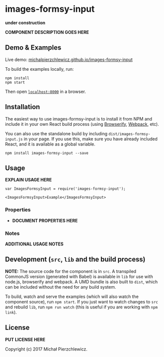 # images-formsy-input

__under construction__

__COMPONENT DESCRIPTION GOES HERE__


## Demo & Examples

Live demo: [michalpierzchlewicz.github.io/images-formsy-input](http://michalpierzchlewicz.github.io/images-formsy-input/)

To build the examples locally, run:

```
npm install
npm start
```

Then open [`localhost:8000`](http://localhost:8000) in a browser.


## Installation

The easiest way to use images-formsy-input is to install it from NPM and include it in your own React build process (using [Browserify](http://browserify.org), [Webpack](http://webpack.github.io/), etc).

You can also use the standalone build by including `dist/images-formsy-input.js` in your page. If you use this, make sure you have already included React, and it is available as a global variable.

```
npm install images-formsy-input --save
```


## Usage

__EXPLAIN USAGE HERE__

```
var ImagesFormsyInput = require('images-formsy-input');

<ImagesFormsyInput>Example</ImagesFormsyInput>
```

### Properties

* __DOCUMENT PROPERTIES HERE__

### Notes

__ADDITIONAL USAGE NOTES__


## Development (`src`, `lib` and the build process)

**NOTE:** The source code for the component is in `src`. A transpiled CommonJS version (generated with Babel) is available in `lib` for use with node.js, browserify and webpack. A UMD bundle is also built to `dist`, which can be included without the need for any build system.

To build, watch and serve the examples (which will also watch the component source), run `npm start`. If you just want to watch changes to `src` and rebuild `lib`, run `npm run watch` (this is useful if you are working with `npm link`).

## License

__PUT LICENSE HERE__

Copyright (c) 2017 Michał Pierzchlewicz.

